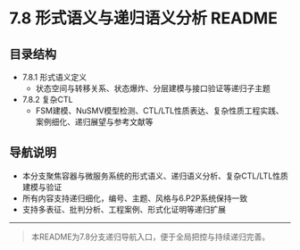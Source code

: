 
# 7.8 形式语义与递归语义分析 README

## 目录结构

- 7.8.1 形式语义定义
  - 状态空间与转移关系、状态爆炸、分层建模与接口验证等递归子主题
- 7.8.2 复杂CTL
  - FSM建模、NuSMV模型检测、CTL/LTL性质表达、复杂性质工程实践、案例细化、递归展望与参考文献等

## 导航说明

- 本分支聚焦容器与微服务系统的形式语义、递归语义分析、复杂CTL/LTL性质建模与验证
- 所有内容支持递归细化，编号、主题、风格与6.P2P系统保持一致
- 支持多表征、批判分析、工程案例、形式化证明等递归扩展

---
> 本README为7.8分支递归导航入口，便于全局把控与持续递归完善。
